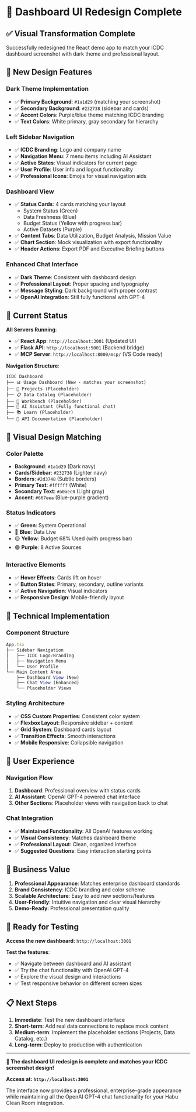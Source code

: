 # 🎨 Dashboard UI Redesign Complete

## ✅ **Visual Transformation Complete**

Successfully redesigned the React demo app to match your ICDC dashboard screenshot with dark theme and professional layout.

## 🎯 **New Design Features**

### **Dark Theme Implementation**
- ✅ **Primary Background**: `#1a1d29` (matching your screenshot)
- ✅ **Secondary Background**: `#232738` (sidebar and cards)
- ✅ **Accent Colors**: Purple/blue theme matching ICDC branding
- ✅ **Text Colors**: White primary, gray secondary for hierarchy

### **Left Sidebar Navigation**
- ✅ **ICDC Branding**: Logo and company name
- ✅ **Navigation Menu**: 7 menu items including AI Assistant
- ✅ **Active States**: Visual indicators for current page
- ✅ **User Profile**: User info and logout functionality
- ✅ **Professional Icons**: Emojis for visual navigation aids

### **Dashboard View**
- ✅ **Status Cards**: 4 cards matching your layout
  - System Status (Green)
  - Data Freshness (Blue) 
  - Budget Status (Yellow with progress bar)
  - Active Datasets (Purple)
- ✅ **Content Tabs**: Data Utilization, Budget Analysis, Mission Value
- ✅ **Chart Section**: Mock visualization with export functionality
- ✅ **Header Actions**: Export PDF and Executive Briefing buttons

### **Enhanced Chat Interface**
- ✅ **Dark Theme**: Consistent with dashboard design
- ✅ **Professional Layout**: Proper spacing and typography
- ✅ **Message Styling**: Dark background with proper contrast
- ✅ **OpenAI Integration**: Still fully functional with GPT-4

## 🚀 **Current Status**

**All Servers Running**:
- ✅ **React App**: `http://localhost:3001` (Updated UI)
- ✅ **Flask API**: `http://localhost:5001` (Backend bridge)
- ✅ **MCP Server**: `http://localhost:8000/mcp/` (VS Code ready)

**Navigation Structure**:
```
ICDC Dashboard
├── 📊 Usage Dashboard (New - matches your screenshot)
├── 📁 Projects (Placeholder)
├── 📋 Data Catalog (Placeholder)
├── 🔧 Workbench (Placeholder)
├── 🤖 AI Assistant (Fully functional chat)
├── 📚 Learn (Placeholder)
└── 📖 API Documentation (Placeholder)
```

## 🎨 **Visual Design Matching**

### **Color Palette**
- **Background**: `#1a1d29` (Dark navy)
- **Cards/Sidebar**: `#232738` (Lighter navy)
- **Borders**: `#2d3748` (Subtle borders)
- **Primary Text**: `#ffffff` (White)
- **Secondary Text**: `#a0aec0` (Light gray)
- **Accent**: `#667eea` (Blue-purple gradient)

### **Status Indicators**
- ✅ **Green**: System Operational
- 🔵 **Blue**: Data Live
- 🟡 **Yellow**: Budget 68% Used (with progress bar)
- 🟣 **Purple**: 8 Active Sources

### **Interactive Elements**
- ✅ **Hover Effects**: Cards lift on hover
- ✅ **Button States**: Primary, secondary, outline variants
- ✅ **Active Navigation**: Visual indicators
- ✅ **Responsive Design**: Mobile-friendly layout

## 🔧 **Technical Implementation**

### **Component Structure**
```typescript
App.tsx
├── Sidebar Navigation
│   ├── ICDC Logo/Branding
│   ├── Navigation Menu
│   └── User Profile
└── Main Content Area
    ├── Dashboard View (New)
    ├── Chat View (Enhanced)
    └── Placeholder Views
```

### **Styling Architecture**
- ✅ **CSS Custom Properties**: Consistent color system
- ✅ **Flexbox Layout**: Responsive sidebar + content
- ✅ **Grid System**: Dashboard cards layout
- ✅ **Transition Effects**: Smooth interactions
- ✅ **Mobile Responsive**: Collapsible navigation

## 📱 **User Experience**

### **Navigation Flow**
1. **Dashboard**: Professional overview with status cards
2. **AI Assistant**: OpenAI GPT-4 powered chat interface
3. **Other Sections**: Placeholder views with navigation back to chat

### **Chat Integration**
- ✅ **Maintained Functionality**: All OpenAI features working
- ✅ **Visual Consistency**: Matches dashboard theme
- ✅ **Professional Layout**: Clean, organized interface
- ✅ **Suggested Questions**: Easy interaction starting points

## 🎯 **Business Value**

1. **Professional Appearance**: Matches enterprise dashboard standards
2. **Brand Consistency**: ICDC branding and color scheme
3. **Scalable Architecture**: Easy to add new sections/features
4. **User-Friendly**: Intuitive navigation and clear visual hierarchy
5. **Demo-Ready**: Professional presentation quality

## 🔄 **Ready for Testing**

**Access the new dashboard**: `http://localhost:3001`

**Test the features**:
- ✅ Navigate between dashboard and AI assistant
- ✅ Try the chat functionality with OpenAI GPT-4
- ✅ Explore the visual design and interactions
- ✅ Test responsive behavior on different screen sizes

## 📋 **Next Steps**

1. **Immediate**: Test the new dashboard interface
2. **Short-term**: Add real data connections to replace mock content
3. **Medium-term**: Implement the placeholder sections (Projects, Data Catalog, etc.)
4. **Long-term**: Deploy to production with authentication

---

**🎉 The dashboard UI redesign is complete and matches your ICDC screenshot design!**

**Access at: `http://localhost:3001`**

The interface now provides a professional, enterprise-grade appearance while maintaining all the OpenAI GPT-4 chat functionality for your Habu Clean Room integration.